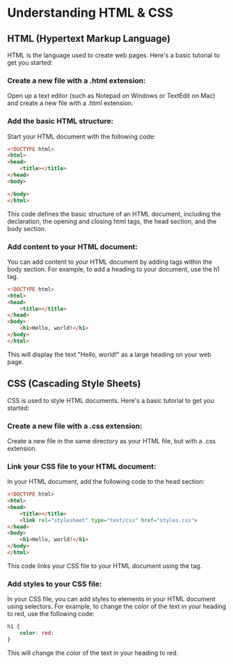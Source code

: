 # Understanding HTML & CSS  

## HTML (Hypertext Markup Language)
HTML is the language used to create web pages. Here's a basic tutorial to get you started:

### Create a new file with a .html extension: 
Open up a text editor (such as Notepad on Windows or TextEdit on Mac) and create a new file with a .html extension.

### Add the basic HTML structure: 
Start your HTML document with the following code:

``` html
<!DOCTYPE html>
<html>
<head>
	<title></title>
</head>
<body>

</body>
</html>

```

This code defines the basic structure of an HTML document, including the <!DOCTYPE html> declaration, the opening and closing html tags, the head section, and the body section.

### Add content to your HTML document: 
You can add content to your HTML document by adding tags within the body section. For example, to add a heading to your document, use the h1 tag. 

```` html
<!DOCTYPE html>
<html>
<head>
	<title></title>
</head>
<body>
	<h1>Hello, world!</h1>
</body>
</html>

```` 

This will display the text "Hello, world!" as a large heading on your web page.

## CSS (Cascading Style Sheets)
CSS is used to style HTML documents. Here's a basic tutorial to get you started:

### Create a new file with a .css extension: 
Create a new file in the same directory as your HTML file, but with a .css extension.

### Link your CSS file to your HTML document: 
In your HTML document, add the following code to the head section:

```` html
<!DOCTYPE html>
<html>
<head>
	<title></title>
	<link rel="stylesheet" type="text/css" href="styles.css">
</head>
<body>
	<h1>Hello, world!</h1>
</body>
</html>

````

This code links your CSS file to your HTML document using the <link> tag.

### Add styles to your CSS file: 
In your CSS file, you can add styles to elements in your HTML document using selectors. For example, to change the color of the text in your heading to red, use the following code:

```` css
h1 {
	color: red;
}

````

This will change the color of the text in your heading to red.